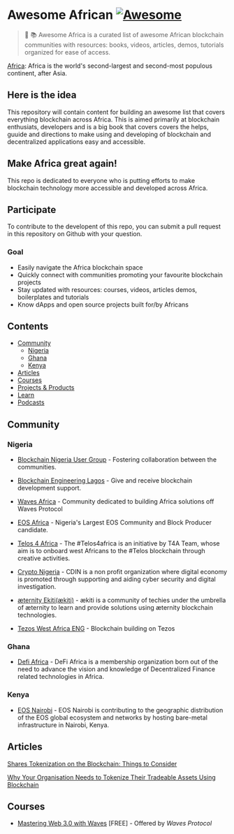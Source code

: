 # Awesome African [![Awesome](https://awesome.re/badge-flat.svg)](https://awesome.re)

> 📔 📚 Awesome Africa is a curated list of awesome African blockchain communities with resources: books, videos, articles, demos, tutorials organized for ease of access.

[Africa](https://en.wikipedia.org/wiki/Africa): Africa is the world's second-largest and second-most populous continent, after Asia.

## Here is the idea
This repository will contain content for building an awesome list that covers everything blockchain across Africa. This is aimed primarily at blockchain enthusiats, developers and is a big book that covers covers the helps, guuide and directions to make using and developing of blockchain and decentralized applications easy and accessible.

## Make Africa great again!
This repo is dedicated to everyone who is putting efforts to make blockchain technology more accessible and developed across Africa.

## Participate
To contribute to the developent of this repo, you can submit a pull request in this repository on Github with your question.

### Goal
* Easily navigate the Africa blockchain space
* Quickly connect with communities promoting your favourite blockchain projects
* Stay updated with resources: courses, videos, articles demos, boilerplates and tutorials
* Know dApps and open source projects built for/by Africans

## Contents
- [Community](#community)
  - [Nigeria](#nigeria)
  - [Ghana](#ghana)
  - [Kenya](#kenya)
- [Articles](#articles)
- [Courses](#courses)
- [Projects & Products](#projects)
- [Learn](#learn)
- [Podcasts](#Videos)

## Community
### Nigeria
- [Blockchain Nigeria User Group](https://blockchainnigeria.group/) - Fostering collaboration between the communities.

- [Blockchain Engineering Lagos](https://t.me/blockchainlagos) - Give and receive blockchain development support.

- [Waves Africa](https://t.me/wavesafrica) - Community dedicated to building Africa solutions off Waves Protocol

- [EOS Africa](https://t.me/eosnigeria) - Nigeria's Largest EOS Community and Block Producer candidate.

- [Telos 4 Africa](https://t.me/telos4africa) - The #Telos4africa is an initiative by T4A Team, whose aim is to onboard west Africans to the #Telos blockchain through creative activities. 

- [Crypto Nigeria](https://t.me/CryptoNigeria) - CDIN is a non profit organization where digital economy is promoted through supporting and aiding cyber security and digital investigation.

- [æternity Ekiti(ækiti)]() - ækiti is a community of techies under the umbrella of æternity to learn and provide solutions using æternity blockchain technologies.

- [Tezos West Africa ENG](https://t.me/TezosWestAfricaEN) - Blockchain building on Tezos

### Ghana
- [Defi Africa](https://t.me/defiafrica) - DeFi Africa is a membership organization born out of the need to advance the vision and knowledge of Decentralized Finance related technologies in Africa.

### Kenya
- [EOS Nairobi](https://eosnairobi.io/) - EOS Nairobi is contributing to the geographic distribution of the EOS global ecosystem and networks by hosting bare-metal infrastructure in Nairobi, Kenya.

## Articles
[Shares Tokenization on the Blockchain: Things to Consider](https://medium.com/@justcharleso/shares-tokenization-on-the-blockchain-things-to-consider-45fe21419d5f)

[Why Your Organisation Needs to Tokenize Their Tradeable Assets Using Blockchain](https://medium.com/@justcharleso/why-your-organisation-needs-to-tokenize-their-tradeable-assets-using-blockchain-40e1a04df32e) 

## Courses
- [Mastering Web 3.0 with Waves](https://www.coursera.org/learn/mastering-web3-waves) [FREE] - Offered by *Waves Protocol*

